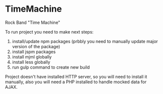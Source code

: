 # TimeMachine
Rock Band "Time Machine"

To run project you need to make next steps:
1. install/update npm packages (prbbly you need to manually update major version of the package)
2. install jspm packages
3. install mjml globally
4. install less globally
5. run gulp command to create new build

Project doesn't have installed HTTP server, so you will need to install it manually, also you will need a PHP installed to handle mocked data for AJAX.
